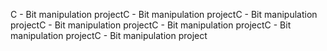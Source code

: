 C - Bit manipulation projectC - Bit manipulation projectC - Bit manipulation projectC - Bit manipulation projectC - Bit manipulation projectC - Bit manipulation projectC - Bit manipulation project

